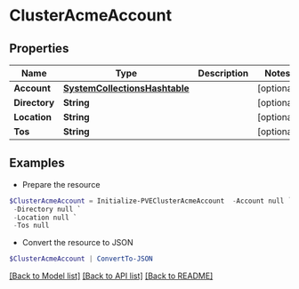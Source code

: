 # ClusterAcmeAccount
## Properties

Name | Type | Description | Notes
------------ | ------------- | ------------- | -------------
**Account** | [**SystemCollectionsHashtable**](.md) |  | [optional] 
**Directory** | **String** |  | [optional] 
**Location** | **String** |  | [optional] 
**Tos** | **String** |  | [optional] 

## Examples

- Prepare the resource
```powershell
$ClusterAcmeAccount = Initialize-PVEClusterAcmeAccount  -Account null `
 -Directory null `
 -Location null `
 -Tos null
```

- Convert the resource to JSON
```powershell
$ClusterAcmeAccount | ConvertTo-JSON
```

[[Back to Model list]](../README.md#documentation-for-models) [[Back to API list]](../README.md#documentation-for-api-endpoints) [[Back to README]](../README.md)


